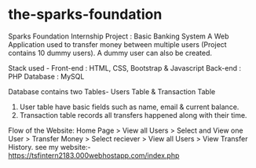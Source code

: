 # the-sparks-foundation
Sparks Foundation Internship Project : Basic Banking System
A Web Application used to transfer money between multiple users (Project contains 10 dummy users). A dummy user can also be created.

Stack used - Front-end : HTML, CSS, Bootstrap & Javascript Back-end : PHP Database : MySQL

Database contains two Tables- Users Table & Transaction Table

1. User table have basic fields such as name, email & current balance.
2. Transaction table records all transfers happened along with their time.

 Flow of the Website: Home Page > View all Users > Select and View one User > Transfer Money > Select reciever > View all Users > View Transfer History.
 see my website:-   https://tsfintern2183.000webhostapp.com/index.php
